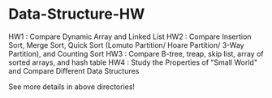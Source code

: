 # Data-Structure-HW
HW1 : Compare Dynamic Array and Linked List
HW2 : Compare Insertion Sort, Merge Sort, Quick Sort (Lomuto Partition/ Hoare Partition/ 3-Way Partition), and Counting Sort
HW3 : Compare B-tree, treap, skip list, array of sorted arrays, and hash table
HW4 : Study the Properties of "Small World" and Compare Different Data Structures

See more details in above directories!
